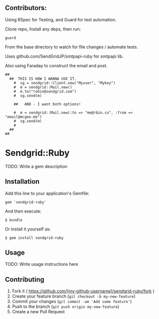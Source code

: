 ## Contributors:

Using RSpec for Testing, and Guard for test automation.

Clone repo, Install any deps, then run:

    guard

From the base directory to watch for file changes / automate tests. 

Uses github.com/SendGridJP/smtpapi-ruby for smtpapi lib.

Also using Faraday to construct the email and post.   

    ##
      ##  THIS IS HOW I WANNA USE IT.
        #  sg = sendgrid::Client.new("Myuser", "Mykey")
        #  m = sendgrid::Mail.new()
        #  m.to("robin@sendgrid.com")
        #  sg.send(m)

        ##   AND - I want both options!

        #  m = sendgrid::Mail.new(:to => "me@rbin.co", :from => "email@mcgee.me")
        #  sg.send(m)
        #
      ##
    ##  



# Sendgrid::Ruby

TODO: Write a gem description

## Installation

Add this line to your application's Gemfile:

    gem 'sendgrid-ruby'

And then execute:

    $ bundle

Or install it yourself as:

    $ gem install sendgrid-ruby

## Usage

TODO: Write usage instructions here

## Contributing

1. Fork it ( https://github.com/[my-github-username]/sendgrid-ruby/fork )
2. Create your feature branch (`git checkout -b my-new-feature`)
3. Commit your changes (`git commit -am 'Add some feature'`)
4. Push to the branch (`git push origin my-new-feature`)
5. Create a new Pull Request
